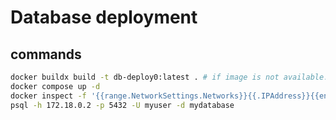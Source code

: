 # Database deployment
## commands
```sh
docker buildx build -t db-deploy0:latest . # if image is not available.
docker compose up -d
docker inspect -f '{{range.NetworkSettings.Networks}}{{.IPAddress}}{{end}}' <container_id> # to check ip
psql -h 172.18.0.2 -p 5432 -U myuser -d mydatabase
```
